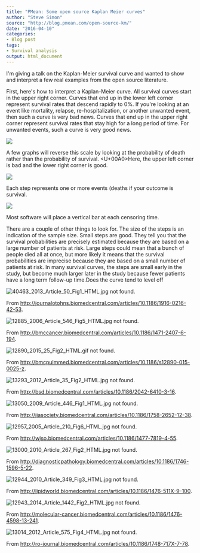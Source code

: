 ```yaml
---
title: "PMean: Some open source Kaplan Meier curves"
author: "Steve Simon"
source: "http://blog.pmean.com/open-source-km/"
date: "2016-04-10"
categories:
- Blog post
tags:
- Survival analysis
output: html_document
---
```


I'm giving a talk on the Kaplan-Meier survival curve and wanted to show
and interpret a few real examples from the open source
literature.

<!---More--->

First, here's how to interpret a Kaplan-Meier curve. All survival curves
start in the upper right corner. Curves that end up in the lower left
corner represent survival rates that descend rapidly to 0%. If you're
looking at an event like mortality, relapse, re-hospitalization, or
another unwanted event, then such a curve is very bad news. Curves that
end up in the upper right corner represent survival rates that stay high
for a long period of time. For unwanted events, such a curve is very
good news.

![](http://www.pmean.com/images/images/16/open-source-km01.bmp)



A few graphs will reverse this scale by looking at the probability of
death rather than the probability of survival. <U+00A0>Here, the upper left
corner is bad and the lower right corner is good.

![](http://www.pmean.com/images/images/16/open-source-km02.bmp)



Each step represents one or more events (deaths if your outcome is
survival.

![](http://www.pmean.com/images/images/16/open-source-km03.bmp)



Most software will place a vertical bar at each censoring time.

There are a couple of other things to look for. The size of the steps is
an indication of the sample size. Small steps are good. They tell you
that the survival probabilities are precisely estimated because they are
based on a large number of patients at risk. Large steps could mean that
a bunch of people died all at once, but more likely it means that the
survival probabilities are imprecise because they are based on a small
number of patients at risk. In many survival curves, the steps are small
early in the study, but become much larger later in the study because
fewer patients have a long term follow-up time.Does the curve tend to
level off

![40463_2013_Article_50_Fig1_HTML.jpg not found.](http://www.pmean.com/images/images/16/open-source-km04.png)

From
<http://journalotohns.biomedcentral.com/articles/10.1186/1916-0216-42-53>.

![12885_2006_Article_546_Fig5_HTML.jpg not found.](http://www.pmean.com/images/images/16/open-source-km05.png)

From
<http://bmccancer.biomedcentral.com/articles/10.1186/1471-2407-6-194>.

![12890_2015_25_Fig2_HTML.gif not found.](http://www.pmean.com/images/images/16/open-source-km06.png)

From
<http://bmcpulmmed.biomedcentral.com/articles/10.1186/s12890-015-0025-z>.

![13293_2012_Article_35_Fig2_HTML.jpg not found.](http://www.pmean.com/images/images/16/open-source-km07.png)

From <http://bsd.biomedcentral.com/articles/10.1186/2042-6410-3-16>.

![13050_2009_Article_446_Fig1_HTML.jpg not found.](http://www.pmean.com/images/images/16/open-source-km08.png)

From
<http://jiasociety.biomedcentral.com/articles/10.1186/1758-2652-12-38>.

![12957_2005_Article_210_Fig6_HTML.jpg not found.](http://www.pmean.com/images/images/16/open-source-km09.png)

From <http://wjso.biomedcentral.com/articles/10.1186/1477-7819-4-55>.

![13000_2010_Article_267_Fig2_HTML.jpg not found.](http://www.pmean.com/images/images/16/open-source-km10.png)

From
<http://diagnosticpathology.biomedcentral.com/articles/10.1186/1746-1596-5-22>.

![12944_2010_Article_349_Fig3_HTML.jpg not found.](http://www.pmean.com/images/images/16/open-source-km11.png)

From
<http://lipidworld.biomedcentral.com/articles/10.1186/1476-511X-9-100>.

![12943_2014_Article_1442_Fig2_HTML.jpg not found.](http://www.pmean.com/images/images/16/open-source-km12.png)

From
<http://molecular-cancer.biomedcentral.com/articles/10.1186/1476-4598-13-241>.

![13014_2012_Article_575_Fig4_HTML.jpg not found.](http://www.pmean.com/images/images/16/open-source-km13.png)

From
<http://ro-journal.biomedcentral.com/articles/10.1186/1748-717X-7-78>.


